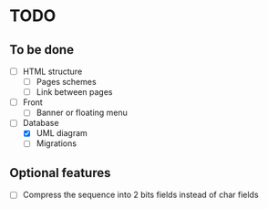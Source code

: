 # TODO

## To be done

- [ ] HTML structure
    - [ ] Pages schemes
    - [ ] Link between pages

- [ ] Front
    - [ ] Banner or floating menu

- [ ] Database
    - [X] UML diagram
    - [ ] Migrations

## Optional features

- [ ] Compress the sequence into 2 bits fields instead of char fields

